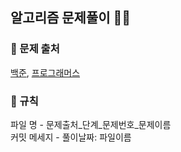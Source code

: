 ## 알고리즘 문제풀이 ✊🏻

### 📕 문제 출처
<a href="https://www.acmicpc.net/">백준</a>, <a href="https://programmers.co.kr/">프로그래머스</a><br>

### 📕 규칙
파일 명 - 문제출처_단계_문제번호_문제이름 <br>
커밋 메세지 - 풀이날짜: 파일이름
